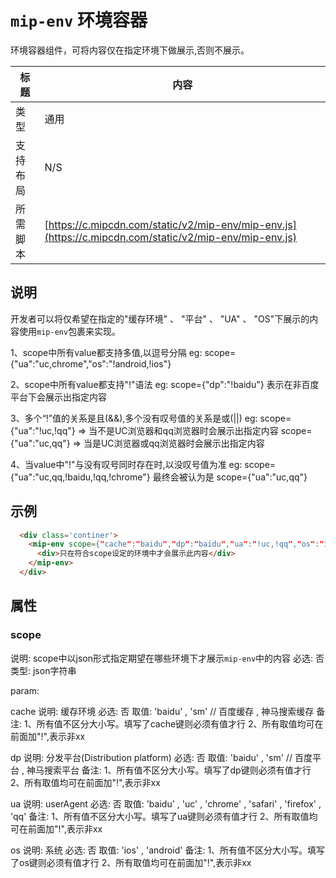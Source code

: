 # `mip-env` 环境容器

环境容器组件，可将内容仅在指定环境下做展示,否则不展示。

标题|内容
----|----
类型|通用
支持布局|N/S
所需脚本| [https://c.mipcdn.com/static/v2/mip-env/mip-env.js](https://c.mipcdn.com/static/v2/mip-env/mip-env.js)

## 说明

开发者可以将仅希望在指定的"缓存环境" 、 "平台" 、 "UA" 、 "OS"下展示的内容使用`mip-env`包裹来实现。

1、scope中所有value都支持多值,以逗号分隔
eg: scope={"ua":"uc,chrome","os":"!android,!ios"}

2、scope中所有value都支持"!"语法
eg: scope={"dp":"!baidu"} 表示在非百度平台下会展示出指定内容

3、多个“!”值的关系是且(&&),多个没有叹号值的关系是或(||)
eg:
scope={"ua":"!uc,!qq"}  => 当不是UC浏览器和qq浏览器时会展示出指定内容
scope={"ua":"uc,qq"} => 当是UC浏览器或qq浏览器时会展示出指定内容

4、当value中"!"与没有叹号同时存在时,以没叹号值为准
eg:
scope={"ua":"uc,qq,!baidu,!qq,!chrome"} 最终会被认为是 scope={"ua":"uc,qq"}

## 示例

```html
  <div class='continer'>
    <mip-env scope={"cache":"baidu","dp":"baidu","ua":"!uc,!qq","os":"ios"} >
      <div>只在符合scope设定的环境中才会展示此内容</div>
    </mip-env>
  </div>
```

## 属性

### scope

说明: scope中以json形式指定期望在哪些环境下才展示`mip-env`中的内容
必选: 否
类型: json字符串

param:

  cache
  说明: 缓存环境
  必选: 否
  取值: 'baidu' , 'sm' // 百度缓存 , 神马搜索缓存
  备注: 
  1、所有值不区分大小写。填写了cache键则必须有值才行
  2、所有取值均可在前面加"!",表示非xx

  dp
  说明: 分发平台(Distribution platform)
  必选: 否
  取值: 'baidu' , 'sm' // 百度平台 , 神马搜索平台
  备注: 
  1、所有值不区分大小写。填写了dp键则必须有值才行
  2、所有取值均可在前面加"!",表示非xx

  ua
  说明: userAgent
  必选: 否
  取值: 'baidu' , 'uc' , 'chrome' , 'safari' , 'firefox' , 'qq'
  备注: 
  1、所有值不区分大小写。填写了ua键则必须有值才行
  2、所有取值均可在前面加"!",表示非xx

  os
  说明: 系统
  必选: 否
  取值: 'ios' , 'android'
  备注: 
  1、所有值不区分大小写。填写了os键则必须有值才行
  2、所有取值均可在前面加"!",表示非xx


